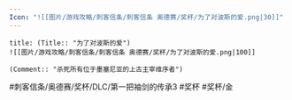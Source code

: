 ```yaml
---
Icon: "![[图片/游戏攻略/刺客信条/刺客信条 奥德赛/奖杯/为了对波斯的爱.png|30]]"
---
```

```ad-common-gold-trophy
title: (Title:: "为了对波斯的爱")
![[图片/游戏攻略/刺客信条/刺客信条 奥德赛/奖杯/为了对波斯的爱.png|100]]

(Comment:: "杀死所有位于墨塞尼亚的上古主宰维序者")
```

#刺客信条/奥德赛/奖杯/DLC/第一把袖剑的传承3 #奖杯 #奖杯/金

